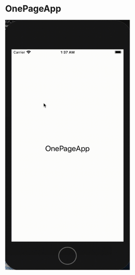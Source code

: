 # OnePageApp


<img src="https://github.com/UladzimirKulakou/OnePageApp/blob/main/1.gif" width="400" height="800" />
